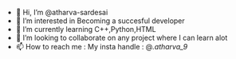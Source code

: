 - 👋 Hi, I’m @atharva-sardesai
- 👀 I’m interested in Becoming a succesful developer
- 🌱 I’m currently learning C++,Python,HTML
- 💞️ I’m looking to collaborate on any project where I can learn alot
- 📫 How to reach me : My insta handle : @_.atharva_9_

<!---
atharva-sardesai/atharva-sardesai is a ✨ special ✨ repository because its `README.md` (this file) appears on your GitHub profile.
You can click the Preview link to take a look at your changes.
--->

